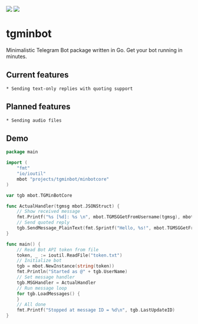 <img src="https://img.shields.io/badge/Telegram-2CA5E0?style=for-the-badge&logo=telegram&logoColor=white" />&nbsp;<img src="https://img.shields.io/badge/Go-00ADD8?style=for-the-badge&logo=go&logoColor=white" />
# tgminbot
Minimalistic Telegram Bot package written in Go. Get your bot running in minutes.

## Current features

    * Sending text-only replies with quoting support

## Planned features

    * Sending audio files

## Demo

```go
package main

import (
	"fmt"
	"io/ioutil"
	mbot "projects/tgminbot/minbotcore"
)

var tgb mbot.TGMinBotCore

func ActualHandler(tgmsg mbot.JSONStruct) {
	// Show received message
	fmt.Printf("%s [%d]: %s \n", mbot.TGMSGGetFromUsername(tgmsg), mbot.TGMSGGetFromID(tgmsg), mbot.TGMSGGetText(tgmsg))
	// Send quoted reply
	tgb.SendMessage_PlainText(fmt.Sprintf("Hello, %s!", mbot.TGMSGGetFromUsername(tgmsg)), mbot.TGMSGGetFromID(tgmsg), mbot.TGMSGGetMessageID(tgmsg))
}

func main() {
	// Read Bot API token from file
	token, _ := ioutil.ReadFile("token.txt")
	// Initialize bot
	tgb = mbot.NewInstance(string(token))
	fmt.Println("Started as @" + tgb.UserName)
	// Set message handler
	tgb.MSGHandler = ActualHandler
	// Run message loop
	for tgb.LoadMessages() {
	}
	// All done
	fmt.Printf("Stopped at message ID = %d\n", tgb.LastUpdateID)
}

